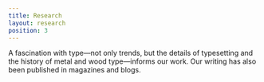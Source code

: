 ```yaml
---
title: Research
layout: research
position: 3
---
```

A fascination with type—not only trends, but the details of typesetting and the history of metal and wood type—informs our work. Our writing has also been published in magazines and blogs.
